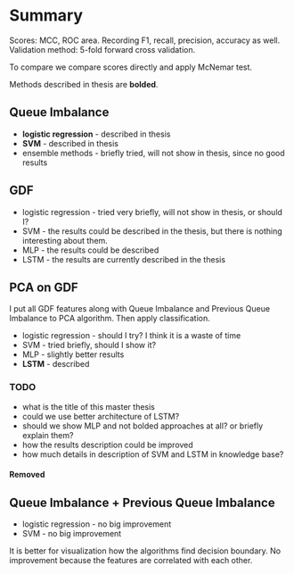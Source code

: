 # Summary

Scores: MCC, ROC area. Recording F1, recall, precision, accuracy as well.
Validation method: 5-fold forward cross validation.

To compare we compare scores directly and apply McNemar test.

Methods described in thesis are **bolded**.


## Queue Imbalance

* **logistic regression** - described in thesis
* **SVM** - described in thesis
* ensemble methods - briefly tried, will not show in thesis, since no good results


## GDF

* logistic regression - tried very briefly, will not show in thesis, or should I?
* SVM - the results could be described in the thesis, but there is nothing interesting about them.
* MLP - the results could be described
* LSTM - the results are currently described in the thesis

## PCA on GDF

I put all GDF features along with Queue Imbalance and Previous Queue Imbalance to PCA algorithm. Then apply 
classification.

* logistic regression - should I try? I think it is a waste of time
* SVM - tried briefly, should I show it?
* MLP - slightly better results
* **LSTM** - described



### TODO

* what is the title of this master thesis
* could we use better architecture of LSTM?
* should we show MLP and not bolded approaches at all? or briefly explain them?
* how the results description could be improved
* how much details in description of SVM and LSTM in knowledge base?



#### Removed

## Queue Imbalance + Previous Queue Imbalance

* logistic regression - no big improvement
* SVM - no big improvement

It is better for visualization how the algorithms find decision boundary. No improvement because the features
are correlated with each other.
